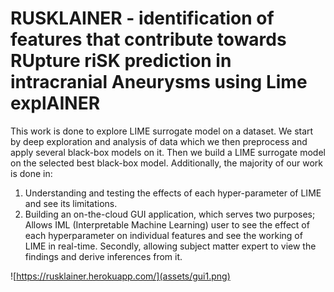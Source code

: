 # RUSKLAINER - identification of features that contribute towards RUpture riSK prediction in intracranial Aneurysms using Lime explAINER

This work is done to explore LIME surrogate model on a dataset. We start by deep exploration and analysis of data which we then preprocess and apply several black-box models on it. Then we build a LIME surrogate model on the selected best black-box model. Additionally, the majority of our work is done in:

1. Understanding and testing the effects of each hyper-parameter of LIME and see its limitations.
2. Building an on-the-cloud GUI application, which serves two purposes; Allows IML (Interpretable Machine Learning) user to see the effect of each hyperparameter on individual features and see the working of LIME in real-time. Secondly, allowing subject matter expert to view the findings and derive inferences from it.

![https://rusklainer.herokuapp.com/](assets/gui1.png)

